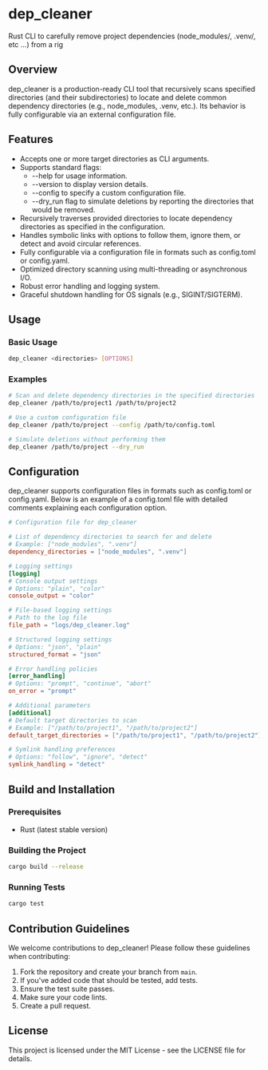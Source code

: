 # dep_cleaner

Rust CLI to carefully remove project dependencies (node_modules/, .venv/, etc ...) from a rig

## Overview

dep_cleaner is a production-ready CLI tool that recursively scans specified directories (and their subdirectories) to locate and delete common dependency directories (e.g., node_modules, .venv, etc.). Its behavior is fully configurable via an external configuration file.

## Features

- Accepts one or more target directories as CLI arguments.
- Supports standard flags:
  - --help for usage information.
  - --version to display version details.
  - --config <path> to specify a custom configuration file.
  - --dry_run flag to simulate deletions by reporting the directories that would be removed.
- Recursively traverses provided directories to locate dependency directories as specified in the configuration.
- Handles symbolic links with options to follow them, ignore them, or detect and avoid circular references.
- Fully configurable via a configuration file in formats such as config.toml or config.yaml.
- Optimized directory scanning using multi-threading or asynchronous I/O.
- Robust error handling and logging system.
- Graceful shutdown handling for OS signals (e.g., SIGINT/SIGTERM).

## Usage

### Basic Usage

```sh
dep_cleaner <directories> [OPTIONS]
```

### Examples

```sh
# Scan and delete dependency directories in the specified directories
dep_cleaner /path/to/project1 /path/to/project2

# Use a custom configuration file
dep_cleaner /path/to/project --config /path/to/config.toml

# Simulate deletions without performing them
dep_cleaner /path/to/project --dry_run
```

## Configuration

dep_cleaner supports configuration files in formats such as config.toml or config.yaml. Below is an example of a config.toml file with detailed comments explaining each configuration option.

```toml
# Configuration file for dep_cleaner

# List of dependency directories to search for and delete
# Example: ["node_modules", ".venv"]
dependency_directories = ["node_modules", ".venv"]

# Logging settings
[logging]
# Console output settings
# Options: "plain", "color"
console_output = "color"

# File-based logging settings
# Path to the log file
file_path = "logs/dep_cleaner.log"

# Structured logging settings
# Options: "json", "plain"
structured_format = "json"

# Error handling policies
[error_handling]
# Options: "prompt", "continue", "abort"
on_error = "prompt"

# Additional parameters
[additional]
# Default target directories to scan
# Example: ["/path/to/project1", "/path/to/project2"]
default_target_directories = ["/path/to/project1", "/path/to/project2"]

# Symlink handling preferences
# Options: "follow", "ignore", "detect"
symlink_handling = "detect"
```

## Build and Installation

### Prerequisites

- Rust (latest stable version)

### Building the Project

```sh
cargo build --release
```

### Running Tests

```sh
cargo test
```

## Contribution Guidelines

We welcome contributions to dep_cleaner! Please follow these guidelines when contributing:

1. Fork the repository and create your branch from `main`.
2. If you've added code that should be tested, add tests.
3. Ensure the test suite passes.
4. Make sure your code lints.
5. Create a pull request.

## License

This project is licensed under the MIT License - see the LICENSE file for details.
